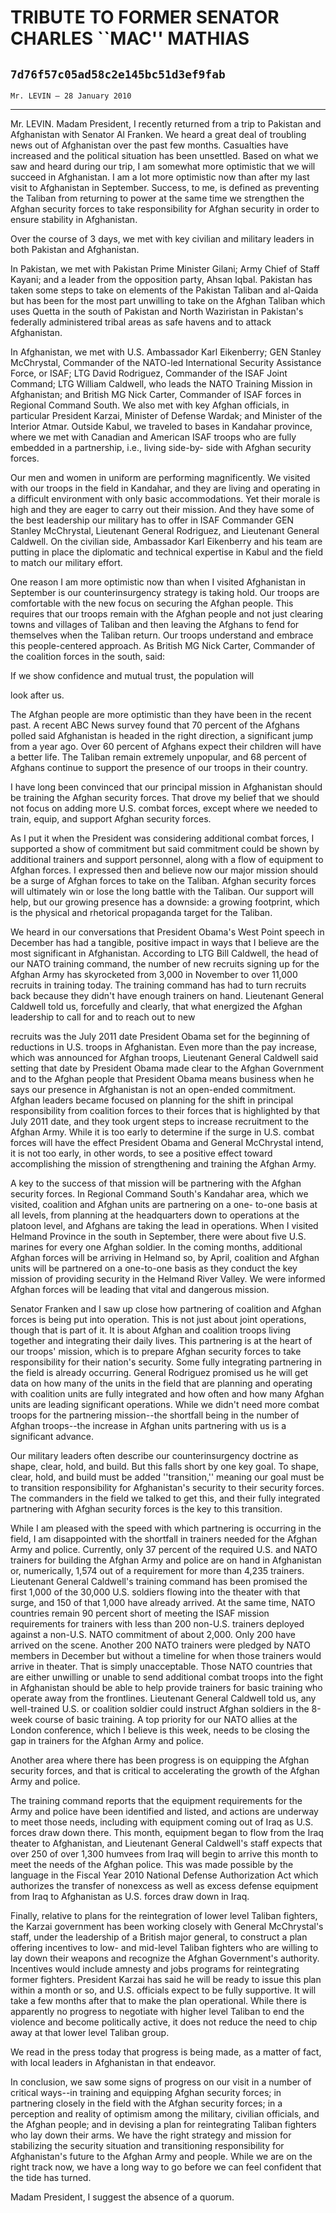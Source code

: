 # TRIBUTE TO FORMER SENATOR CHARLES ``MAC'' MATHIAS
## `7d76f57c05ad58c2e145bc51d3ef9fab`
`Mr. LEVIN — 28 January 2010`

---


Mr. LEVIN. Madam President, I recently returned from a trip to 
Pakistan and Afghanistan with Senator Al Franken. We heard a great deal 
of troubling news out of Afghanistan over the past few months. 
Casualties have increased and the political situation has been 
unsettled. Based on what we saw and heard during our trip, I am 
somewhat more optimistic that we will succeed in Afghanistan. I am a 
lot more optimistic now than after my last visit to Afghanistan in 
September. Success, to me, is defined as preventing the Taliban from 
returning to power at the same time we strengthen the Afghan security 
forces to take responsibility for Afghan security in order to ensure 
stability in Afghanistan.

Over the course of 3 days, we met with key civilian and military 
leaders in both Pakistan and Afghanistan.

In Pakistan, we met with Pakistan Prime Minister Gilani; Army Chief 
of Staff Kayani; and a leader from the opposition party, Ahsan Iqbal. 
Pakistan has taken some steps to take on elements of the Pakistan 
Taliban and al-Qaida but has been for the most part unwilling to take 
on the Afghan Taliban which uses Quetta in the south of Pakistan and 
North Waziristan in Pakistan's federally administered tribal areas as 
safe havens and to attack Afghanistan.

In Afghanistan, we met with U.S. Ambassador Karl Eikenberry; GEN 
Stanley McChrystal, Commander of the NATO-led International Security 
Assistance Force, or ISAF; LTG David Rodriguez, Commander of the ISAF 
Joint Command; LTG William Caldwell, who leads the NATO Training 
Mission in Afghanistan; and British MG Nick Carter, Commander of ISAF 
forces in Regional Command South. We also met with key Afghan 
officials, in particular President Karzai, Minister of Defense Wardak; 
and Minister of the Interior Atmar. Outside Kabul, we traveled to bases 
in Kandahar province, where we met with Canadian and American ISAF 
troops who are fully embedded in a partnership, i.e., living side-by-
side with Afghan security forces.

Our men and women in uniform are performing magnificently. We visited 
with our troops in the field in Kandahar, and they are living and 
operating in a difficult environment with only basic accommodations. 
Yet their morale is high and they are eager to carry out their mission. 
And they have some of the best leadership our military has to offer in 
ISAF Commander GEN Stanley McChrystal, Lieutenant General Rodriguez, 
and Lieutenant General Caldwell. On the civilian side, Ambassador Karl 
Eikenberry and his team are putting in place the diplomatic and 
technical expertise in Kabul and the field to match our military 
effort.

One reason I am more optimistic now than when I visited Afghanistan 
in September is our counterinsurgency strategy is taking hold. Our 
troops are comfortable with the new focus on securing the Afghan 
people. This requires that our troops remain with the Afghan people and 
not just clearing towns and villages of Taliban and then leaving the 
Afghans to fend for themselves when the Taliban return. Our troops 
understand and embrace this people-centered approach. As British MG 
Nick Carter, Commander of the coalition forces in the south, said:




 If we show confidence and mutual trust, the population will 


 look after us.


The Afghan people are more optimistic than they have been in the 
recent past. A recent ABC News survey found that 70 percent of the 
Afghans polled said Afghanistan is headed in the right direction, a 
significant jump from a year ago. Over 60 percent of Afghans expect 
their children will have a better life. The Taliban remain extremely 
unpopular, and 68 percent of Afghans continue to support the presence 
of our troops in their country.

I have long been convinced that our principal mission in Afghanistan 
should be training the Afghan security forces. That drove my belief 
that we should not focus on adding more U.S. combat forces, except 
where we needed to train, equip, and support Afghan security forces.

As I put it when the President was considering additional combat 
forces, I supported a show of commitment but said commitment could be 
shown by additional trainers and support personnel, along with a flow 
of equipment to Afghan forces. I expressed then and believe now our 
major mission should be a surge of Afghan forces to take on the 
Taliban. Afghan security forces will ultimately win or lose the long 
battle with the Taliban. Our support will help, but our growing 
presence has a downside: a growing footprint, which is the physical and 
rhetorical propaganda target for the Taliban.

We heard in our conversations that President Obama's West Point 
speech in December has had a tangible, positive impact in ways that I 
believe are the most significant in Afghanistan. According to LTG Bill 
Caldwell, the head of our NATO training command, the number of new 
recruits signing up for the Afghan Army has skyrocketed from 3,000 in 
November to over 11,000 recruits in training today. The training 
command has had to turn recruits back because they didn't have enough 
trainers on hand. Lieutenant General Caldwell told us, forcefully and 
clearly, that what energized the Afghan leadership to call for and to 
reach out to new


recruits was the July 2011 date President Obama set for the beginning 
of reductions in U.S. troops in Afghanistan. Even more than the pay 
increase, which was announced for Afghan troops, Lieutenant General 
Caldwell said setting that date by President Obama made clear to the 
Afghan Government and to the Afghan people that President Obama means 
business when he says our presence in Afghanistan is not an open-ended 
commitment. Afghan leaders became focused on planning for the shift in 
principal responsibility from coalition forces to their forces that is 
highlighted by that July 2011 date, and they took urgent steps to 
increase recruitment to the Afghan Army. While it is too early to 
determine if the surge in U.S. combat forces will have the effect 
President Obama and General McChrystal intend, it is not too early, in 
other words, to see a positive effect toward accomplishing the mission 
of strengthening and training the Afghan Army.

A key to the success of that mission will be partnering with the 
Afghan security forces. In Regional Command South's Kandahar area, 
which we visited, coalition and Afghan units are partnering on a one-
to-one basis at all levels, from planning at the headquarters down to 
operations at the platoon level, and Afghans are taking the lead in 
operations. When I visited Helmand Province in the south in September, 
there were about five U.S. marines for every one Afghan soldier. In the 
coming months, additional Afghan forces will be arriving in Helmand so, 
by April, coalition and Afghan units will be partnered on a one-to-one 
basis as they conduct the key mission of providing security in the 
Helmand River Valley. We were informed Afghan forces will be leading 
that vital and dangerous mission.

Senator Franken and I saw up close how partnering of coalition and 
Afghan forces is being put into operation. This is not just about joint 
operations, though that is part of it. It is about Afghan and coalition 
troops living together and integrating their daily lives. This 
partnering is at the heart of our troops' mission, which is to prepare 
Afghan security forces to take responsibility for their nation's 
security. Some fully integrating partnering in the field is already 
occurring. General Rodriguez promised us he will get data on how many 
of the units in the field that are planning and operating with 
coalition units are fully integrated and how often and how many Afghan 
units are leading significant operations. While we didn't need more 
combat troops for the partnering mission--the shortfall being in the 
number of Afghan troops--the increase in Afghan units partnering with 
us is a significant advance.

Our military leaders often describe our counterinsurgency doctrine as 
shape, clear, hold, and build. But this falls short by one key goal. To 
shape, clear, hold, and build must be added ''transition,'' meaning our 
goal must be to transition responsibility for Afghanistan's security to 
their security forces. The commanders in the field we talked to get 
this, and their fully integrated partnering with Afghan security forces 
is the key to this transition.

While I am pleased with the speed with which partnering is occurring 
in the field, I am disappointed with the shortfall in trainers needed 
for the Afghan Army and police. Currently, only 37 percent of the 
required U.S. and NATO trainers for building the Afghan Army and police 
are on hand in Afghanistan or, numerically, 1,574 out of a requirement 
for more than 4,235 trainers. Lieutenant General Caldwell's training 
command has been promised the first 1,000 of the 30,000 U.S. soldiers 
flowing into the theater with that surge, and 150 of that 1,000 have 
already arrived. At the same time, NATO countries remain 90 percent 
short of meeting the ISAF mission requirements for trainers with less 
than 200 non-U.S. trainers deployed against a non-U.S. NATO commitment 
of about 2,000. Only 200 have arrived on the scene. Another 200 NATO 
trainers were pledged by NATO members in December but without a 
timeline for when those trainers would arrive in theater. That is 
simply unacceptable. Those NATO countries that are either unwilling or 
unable to send additional combat troops into the fight in Afghanistan 
should be able to help provide trainers for basic training who operate 
away from the frontlines. Lieutenant General Caldwell told us, any 
well-trained U.S. or coalition soldier could instruct Afghan soldiers 
in the 8-week course of basic training. A top priority for our NATO 
allies at the London conference, which I believe is this week, needs to 
be closing the gap in trainers for the Afghan Army and police.

Another area where there has been progress is on equipping the Afghan 
security forces, and that is critical to accelerating the growth of the 
Afghan Army and police.

The training command reports that the equipment requirements for the 
Army and police have been identified and listed, and actions are 
underway to meet those needs, including with equipment coming out of 
Iraq as U.S. forces draw down there. This month, equipment began to 
flow from the Iraq theater to Afghanistan, and Lieutenant General 
Caldwell's staff expects that over 250 of over 1,300 humvees from Iraq 
will begin to arrive this month to meet the needs of the Afghan police. 
This was made possible by the language in the Fiscal Year 2010 National 
Defense Authorization Act which authorizes the transfer of nonexcess as 
well as excess defense equipment from Iraq to Afghanistan as U.S. 
forces draw down in Iraq.

Finally, relative to plans for the reintegration of lower level 
Taliban fighters, the Karzai government has been working closely with 
General McChrystal's staff, under the leadership of a British major 
general, to construct a plan offering incentives to low- and mid-level 
Taliban fighters who are willing to lay down their weapons and 
recognize the Afghan Government's authority. Incentives would include 
amnesty and jobs programs for reintegrating former fighters. President 
Karzai has said he will be ready to issue this plan within a month or 
so, and U.S. officials expect to be fully supportive. It will take a 
few months after that to make the plan operational. While there is 
apparently no progress to negotiate with higher level Taliban to end 
the violence and become politically active, it does not reduce the need 
to chip away at that lower level Taliban group.

We read in the press today that progress is being made, as a matter 
of fact, with local leaders in Afghanistan in that endeavor.

In conclusion, we saw some signs of progress on our visit in a number 
of critical ways--in training and equipping Afghan security forces; in 
partnering closely in the field with the Afghan security forces; in a 
perception and reality of optimism among the military, civilian 
officials, and the Afghan people; and in devising a plan for 
reintegrating Taliban fighters who lay down their arms. We have the 
right strategy and mission for stabilizing the security situation and 
transitioning responsibility for Afghanistan's future to the Afghan 
Army and people. While we are on the right track now, we have a long 
way to go before we can feel confident that the tide has turned.

Madam President, I suggest the absence of a quorum.